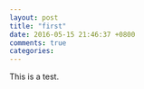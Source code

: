 ```yaml
---
layout: post
title: "first"
date: 2016-05-15 21:46:37 +0800
comments: true
categories: 
---
```


This is a test.